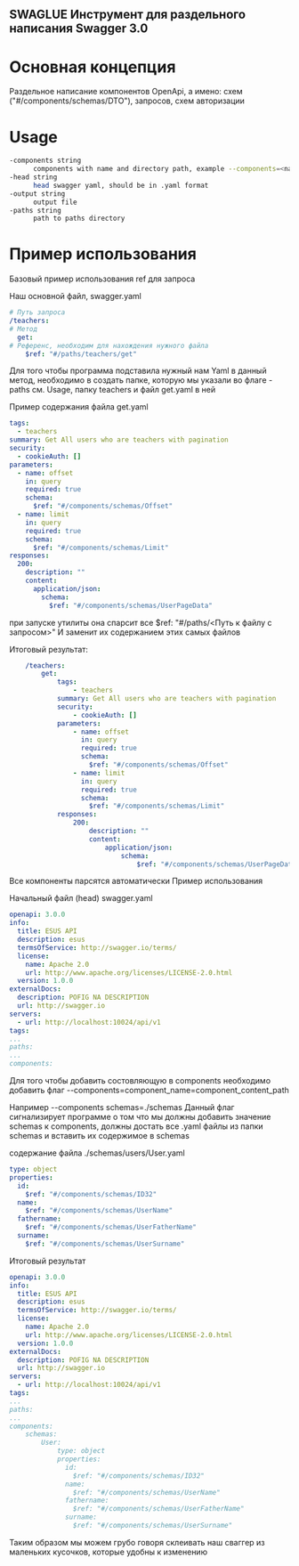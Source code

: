 ## SWAGLUE Инструмент для раздельного написания Swagger 3.0

# Основная концепция
Раздельное написание компонентов OpenApi, а имено: схем ("#/components/schemas/DTO"), запросов, схем авторизации

# Usage
```bash
-components string
      components with name and directory path, example --components=<name>=<path>,<name>=<path>
-head string
      head swagger yaml, should be in .yaml format
-output string
      output file
-paths string
      path to paths directory
```
# Пример использования
Базовый пример использования ref для запроса

Наш основной файл, swagger.yaml
```yaml 
# Путь запроса
/teachers:
# Метод
  get:
# Референс, необходим для нахождения нужного файла
    $ref: "#/paths/teachers/get"
```
Для того чтобы программа подставила нужный нам Yaml в данный метод, необходимо в создать папке, которую мы указали во флаге -paths см. Usage, папку teachers и файл get.yaml в ней

Пример содержания файла get.yaml

```yaml 
tags:
  - teachers
summary: Get All users who are teachers with pagination
security:
  - cookieAuth: []
parameters:
  - name: offset
    in: query
    required: true
    schema:
      $ref: "#/components/schemas/Offset"
  - name: limit
    in: query
    required: true
    schema:
      $ref: "#/components/schemas/Limit"
responses:
  200:
    description: ""
    content:
      application/json:
        schema:
          $ref: "#/components/schemas/UserPageData"
```

при запуске утилиты она спарсит все $ref: "#/paths/<Путь к файлу с запросом>"
И заменит их содержанием этих самых файлов

Итоговый результат:
```yaml
    /teachers:
        get:
            tags:
                - teachers
            summary: Get All users who are teachers with pagination
            security:
                - cookieAuth: []
            parameters:
                - name: offset
                  in: query
                  required: true
                  schema:
                    $ref: "#/components/schemas/Offset"
                - name: limit
                  in: query
                  required: true
                  schema:
                    $ref: "#/components/schemas/Limit"
            responses:
                200:
                    description: ""
                    content:
                        application/json:
                            schema:
                                $ref: "#/components/schemas/UserPageData"
```

Все компоненты парсятся автоматически 
Пример использования

Начальный файл (head) swagger.yaml

```yaml
openapi: 3.0.0
info:
  title: ESUS API
  description: esus
  termsOfService: http://swagger.io/terms/
  license:
    name: Apache 2.0
    url: http://www.apache.org/licenses/LICENSE-2.0.html
  version: 1.0.0
externalDocs:
  description: POFIG NA DESCRIPTION
  url: http://swagger.io
servers:
  - url: http://localhost:10024/api/v1
tags:
...
paths:
...
components:

```

Для того чтобы добавить состовляющую в components необходимо добавить флаг --components=component_name=component_content_path

Например
--components schemas=./schemas
Данный флаг сигнализирует программе о том что мы 
должны добавить значение schemas к components,
должны достать все .yaml файлы из папки schemas и вставить их содержимое в schemas

содержание файла ./schemas/users/User.yaml

```yaml
type: object
properties:
  id:
    $ref: "#/components/schemas/ID32"
  name:
    $ref: "#/components/schemas/UserName"
  fathername:
    $ref: "#/components/schemas/UserFatherName"
  surname:
    $ref: "#/components/schemas/UserSurname"
```
Итоговый результат

```yaml
openapi: 3.0.0
info:
  title: ESUS API
  description: esus
  termsOfService: http://swagger.io/terms/
  license:
    name: Apache 2.0
    url: http://www.apache.org/licenses/LICENSE-2.0.html
  version: 1.0.0
externalDocs:
  description: POFIG NA DESCRIPTION
  url: http://swagger.io
servers:
  - url: http://localhost:10024/api/v1
tags:
...
paths:
...
components:
    schemas:
        User:
            type: object
            properties:
              id:
                $ref: "#/components/schemas/ID32"
              name:
                $ref: "#/components/schemas/UserName"
              fathername:
                $ref: "#/components/schemas/UserFatherName"
              surname:
                $ref: "#/components/schemas/UserSurname"
```

Таким образом мы можем грубо говоря склеивать наш сваггер из маленьких кусочков, которые удобны к изменению